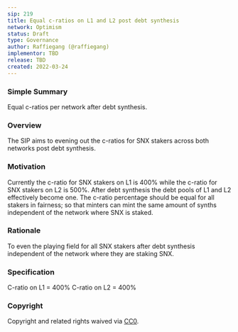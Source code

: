 ```yaml
---
sip: 219
title: Equal c-ratios on L1 and L2 post debt synthesis
network: Optimism
status: Draft
type: Governance
author: Raffiegang (@raffiegang)
implementor: TBD
release: TBD 
created: 2022-03-24
---
```


### Simple Summary

Equal c-ratios per network after debt synthesis.

### Overview

The SIP aims to evening out the c-ratios for SNX stakers across both networks post debt synthesis. 

### Motivation

Currently the c-ratio for SNX stakers on L1 is 400% while the c-ratio for SNX stakers on L2 is 500%. After debt synthesis the debt pools of L1 and L2 effectively become one. The c-ratio percentage should be equal for all stakers in fairness; so that minters can mint the same amount of synths independent of the network where SNX is staked. 

### Rationale

To even the playing field for all SNX stakers after debt synthesis independent of the network where they are staking SNX.   

### Specification

C-ratio on L1 = 400%
C-ratio on L2 = 400% 

### Copyright

Copyright and related rights waived via [CC0](https://creativecommons.org/publicdomain/zero/1.0/).